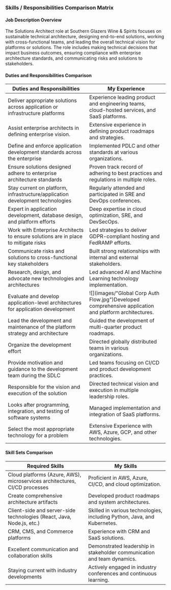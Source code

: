### Skills / Responsibilities Comparison Matrix

#### Job Description Overview
The Solutions Architect role at Southern Glazers Wine & Spirits focuses on sustainable technical architecture, designing end-to-end solutions, working with cross-functional teams, and leading the overall technical vision for platforms or solutions. The role includes making technical decisions that impact business outcomes, ensuring compliance with enterprise architecture standards, and communicating risks and solutions to stakeholders.

#### Duties and Responsibilities Comparison

| **Duties and Responsibilities** | **My Experience** |
|--------------------------------|---------------------|
| Deliver appropriate solutions across application or infrastructure platforms | Experience leading product and engineering teams, cloud-hosted services, and SaaS platforms. |
| Assist enterprise architects in defining enterprise vision. | Extensive experience in defining product roadmaps and strategies. |
| Define and enforce application development standards across the enterprise | Implemented PDLC and other standards at various organizations. |
| Ensure solutions designed adhere to enterprise architecture standards | Proven track record of adhering to best practices and regulations in multiple roles. |
| Stay current on platform, infrastructure/application development technologies | Regularly attended and participated in SRE and DevOps conferences. |
| Expert in application development, database design, and platform efforts | Deep expertise in cloud optimization, SRE, and DevSecOps. |
| Work with Enterprise Architects to ensure solutions are in place to mitigate risks | Led strategies to deliver GDPR-compliant hosting and FedRAMP efforts. |
| Communicate risks and solutions to cross-functional key stakeholders | Built strong relationships with internal and external stakeholders. |
| Research, design, and advocate new technologies and architectures | Led advanced AI and Machine Learning technology implementation. |
| Evaluate and develop application-level architectures for application development |![](images/"Global Corp Auth Flow.jpg")Developed comprehensive application and platform architectures. |
| Lead the development and maintenance of the platform strategy and architecture | Guided the development of multi-quarter product roadmaps. |
| Organize the development effort | Directed globally distributed teams in various organizations. |
| Provide motivation and guidance to the development team during the SDLC | Led teams focusing on CI/CD and product development practices. |
| Responsible for the vision and execution of the solution | Directed technical vision and execution in multiple leadership roles. |
| Looks after programming, integration, and testing of software systems | Managed implementation and integration of SaaS platforms. |
| Select the most appropriate technology for a problem | Extensive Experience with AWS, Azure, GCP, and other technologies. |

#### Skill Sets Comparison

| **Required Skills** | **My Skills** |
|---------------------|-----------------|
| Cloud platforms (Azure, AWS), microservices architectures, CI/CD processes | Proficient in AWS, Azure, CI/CD, and cloud optimization. |
| Create comprehensive architecture artifacts | Developed product roadmaps and system architectures. |
| Client-side and server-side technologies (React, Java, Node.js, etc.) | Skilled in various technologies, including Python, Java, and Kubernetes. |
| CRM, CMS, and Commerce platforms | Experience with CRM and SaaS solutions. |
| Excellent communication and collaboration skills | Demonstrated leadership in stakeholder communication and team dynamics. |
| Staying current with industry developments | Actively engaged in industry conferences and continuous learning. |
